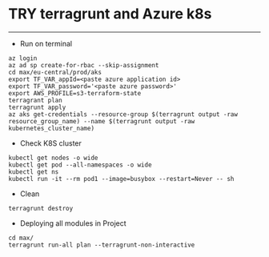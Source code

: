# TRY terragrunt and Azure k8s
---
+ Run on terminal

```
az login
az ad sp create-for-rbac --skip-assignment
cd max/eu-central/prod/aks
export TF_VAR_appId=<paste azure application id>
export TF_VAR_password='<paste azure password>'
export AWS_PROFILE=s3-terraform-state
terragrant plan
terragrunt apply
az aks get-credentials --resource-group $(terragrunt output -raw resource_group_name) --name $(terragrunt output -raw kubernetes_cluster_name)
```

+ Check K8S cluster

```
kubectl get nodes -o wide
kubectl get pod --all-namespaces -o wide
kubectl get ns
kubectl run -it --rm pod1 --image=busybox --restart=Never -- sh
```

+ Clean

```
terragrunt destroy
```

+ Deploying all modules in Project

```
cd max/
terragrunt run-all plan --terragrunt-non-interactive
```